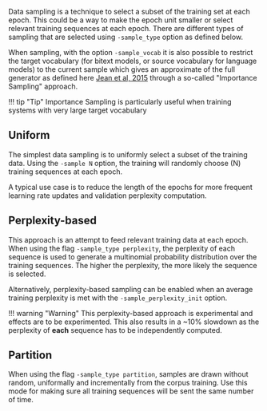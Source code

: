 Data sampling is a technique to select a subset of the training set at each epoch. This could be a way to make the epoch unit smaller or select relevant training sequences at each epoch. There are different types of sampling that are selected using `-sample_type` option as defined below.

When sampling, with the option `-sample_vocab` it is also possible to restrict the target vocabulary (for bitext models, or source vocabulary for language models) to the current sample which gives an approximate of the full generator as defined here [Jean et al, 2015](http://www.aclweb.org/anthology/P15-1001) through a so-called "Importance Sampling" approach.

!!! tip "Tip"
    Importance Sampling is particularly useful when training systems with very large target vocabulary

## Uniform

The simplest data sampling is to uniformly select a subset of the training data. Using the `-sample N` option, the training will randomly choose \(N\) training sequences at each epoch.

A typical use case is to reduce the length of the epochs for more frequent learning rate updates and validation perplexity computation.

## Perplexity-based

This approach is an attempt to feed relevant training data at each epoch. When using the flag `-sample_type perplexity`, the perplexity of each sequence is used to generate a multinomial probability distribution over the training sequences. The higher the perplexity, the more likely the sequence is selected.

Alternatively, perplexity-based sampling can be enabled when an average training perplexity is met with the `-sample_perplexity_init` option.

!!! warning "Warning"
    This perplexity-based approach is experimental and effects are to be experimented. This also results in a ~10% slowdown as the perplexity of **each** sequence has to be independently computed.

## Partition

When using the flag `-sample_type partition`, samples are drawn without random, uniformally and incrementally from the corpus training. Use this mode for making sure all training sequences will be sent the same number of time.

